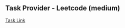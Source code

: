 ## Task Provider - Leetcode (medium)

[Task Link](https://leetcode.com/problems/domino-and-tromino-tiling/description/?envType=study-plan-v2&envId=leetcode-75)
